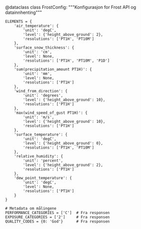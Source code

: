 @dataclass
class FrostConfig:
    """Konfigurasjon for Frost API og datainnhenting"""
    
    ELEMENTS = {
        'air_temperature': {
            'unit': 'degC',
            'level': {'height_above_ground': 2},
            'resolutions': ['PT1H', 'PT10M']
        },
        'surface_snow_thickness': {
            'unit': 'cm',
            'level': None,
            'resolutions': ['PT1H', 'PT10M', 'P1D']
        },
        'sum(precipitation_amount PT1H)': {
            'unit': 'mm',
            'level': None,
            'resolutions': ['PT1H']
        },
        'wind_from_direction': {
            'unit': 'degrees',
            'level': {'height_above_ground': 10},
            'resolutions': ['PT1H']
        },
        'max(wind_speed_of_gust PT1H)': {
            'unit': 'm/s',
            'level': {'height_above_ground': 10},
            'resolutions': ['PT1H']
        },
        'surface_temperature': {
            'unit': 'degC',
            'level': {'height_above_ground': 0},
            'resolutions': ['PT1H', 'PT10M']
        },
        'relative_humidity': {
            'unit': 'percent',
            'level': {'height_above_ground': 2},
            'resolutions': ['PT1H']
        },
        'dew_point_temperature': {
            'unit': 'degC',
            'level': None,
            'resolutions': ['PT1H']
        }
    }
    
    # Metadata om målingene
    PERFORMANCE_CATEGORIES = ['C']  # Fra responsen
    EXPOSURE_CATEGORIES = ['2']     # Fra responsen
    QUALITY_CODES = {0: 'God'}      # Fra responsen